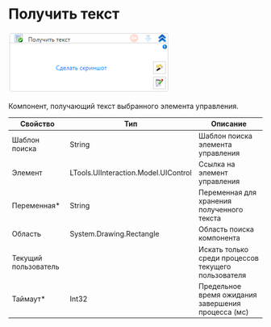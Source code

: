 # Получить текст

![](<../../../.gitbook/assets/image (467).png>)

Компонент, получающий текст выбранного элемента управления.

| Свойство             | Тип                                  | Описание                                            |
| -------------------- | ------------------------------------ | --------------------------------------------------- |
| Шаблон поиска        | String                               | Шаблон поиска элемента управления                   |
| Элемент              | LTools.UIInteraction.Model.UIControl | Ссылка на элемент управления                        |
| Переменная\*         | String                               | Переменная для хранения полученного текста          |
| Область              | System.Drawing.Rectangle             | Область поиска компонента                           |
| Текущий пользователь |                                      | Искать только среди процессов текущего пользователя |
| Таймаут\*            | Int32                                | Предельное время ожидания завершения процесса (мс)  |
